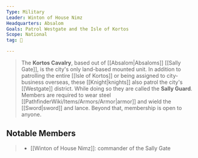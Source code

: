 ```yaml
---
Type: Military
Leader: Winton of House Nimz
Headquarters: Absalom
Goals: Patrol Westgate and the Isle of Kortos
Scope: National
tag: 👥

---
```


> The **Kortos Cavalry**, based out of [[Absalom|Absaloms]] [[Sally Gate]], is the city's only land-based mounted unit. In addition to patrolling the entire [[Isle of Kortos]] or being assigned to city-business overseas, these [[Knight|knights]] also patrol the city's [[Westgate]] district. While doing so they are called the **Sally Guard**.
> Members are required to wear steel [[PathfinderWiki/Items/Armors/Armor|armor]] and wield the [[Sword|sword]] and lance. Beyond that, membership is open to anyone.


## Notable Members

> - [[Winton of House Nimz]]: commander of the Sally Gate






